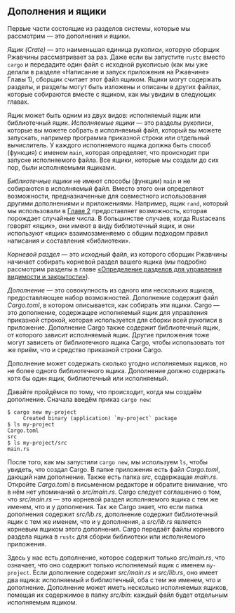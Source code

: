 ## Дополнения и ящики

Первые части состоящие из разделов системы, которые мы рассмотрим — это дополнения и ящики.

*Ящик (Crate)*  — это наименьшая единица рукописи, которую сборщик Ржавчины рассматривает за раз. Даже если вы запустите `rustc` вместо `cargo` и передадите один файл с исходной рукописью (как мы уже делали в разделе «Написание и запуск приложения на Ржавчине» Главы 1), сборщик считает этот файл ящиком. Ящики могут содержать разделы, и разделы могут быть изложены и описаны в других файлах, которые собираются вместе с ящиком, как мы увидим в следующих главах.

Ящик может быть одним из двух видов: исполняемый ящик или библиотечный ящик. *Исполняемые ящики* — это разделы рукописи, которые вы можете собрать в исполняемый файл, который вы можете запускать, например программа приказной строки или отдельный вычислитель. У каждого исполняемого ящика должна быть способ (функция) с именем `main`, которая определяет, что происходит при запуске исполняемого файла. Все ящики, которые мы создали до сих пор, были исполняемыми ящиками.

*Библиотечные ящики* не имеют способы (функции) `main` и не собираются в исполняемый файл. Вместо этого они определяют возможности, предназначенные для совместного использования другими дополнениями и приложениями. Например, ящик `rand`, который мы использовали в [Главе 2]<!-- ignore --> предоставляет возможность, которая порождает случайные числа. В большинстве случаев, когда Rustaceans говорят «ящик», они имеют в виду библиотечный ящик, и они используют «ящик» взаимозаменяемо с общим подходом правил написания и составления «библиотеки».

*Корневой раздел* — это исходный файл, из которого сборщик Ржавчины начинает собирать корневой раздел вашего ящика (мы подробно рассмотрим разделы в главе [«Определение разделов для управления видимости и закрытости»]<!-- ignore -->).

*Дополнение* — это совокупность из одного или нескольких ящиков, предоставляющее набор возможностей. Дополнение содержит файл *Cargo.toml*, в котором описывается, как собирать эти ящики. Cargo — это дополнение, содержащее исполняемый ящик для управления приказной строкой, которая используется для сборки всей рукописи в приложение. Дополнение Cargo также содержит библиотечный ящик, от которого зависит исполняемый ящик. Другие приложения тоже могут зависеть от библиотечного ящика Cargo, чтобы использовать тот же приём, что и средство приказной строки Cargo.

Дополнение может содержать сколько угодно исполняемых ящиков, но не более одного библиотечного ящика. Дополнение должно содержать хотя бы один ящик, библиотечный или исполняемый.

Давайте пройдёмся по тому, что происходит, когда мы создаём дополнение. Сначала введём приказ `cargo new`:

```console
$ cargo new my-project
     Created binary (application) `my-project` package
$ ls my-project
Cargo.toml
src
$ ls my-project/src
main.rs
```

После того, как мы запустили `cargo new`, мы используем `ls`, чтобы увидеть, что создал Cargo. В папке приложения есть файл *Cargo.toml*, дающий нам дополнение. Также есть папка *src*, содержащая *main.rs*. Откройте *Cargo.toml* в письменном редакторе и обратите внимание, что в нём нет упоминаний о *src/main.rs*. Cargo следует соглашению о том, что *src/main.rs* — это корневой раздел исполняемого ящика с тем же именем, что и у дополнения. Так же Cargo знает, что если папка дополнения содержит *src/lib.rs*, дополнение содержит библиотечный ящик с тем же именем, что и у дополнения, а *src/lib.rs* является корневым ящиком этого дополнения. Cargo передаёт файлы корневого раздела ящика в `rustc` для сборки библиотеки или исполняемого приложения.

Здесь у нас есть дополнение, которое содержит только *src/main.rs*, что означает, что оно содержит только исполняемый ящик с именем `my-project`. Если дополнение содержит *src/main.rs* и *src/lib.rs*, оно имеет два ящика: исполняемый и библиотечный, оба с тем же именем, что и дополнение. Дополнение может иметь несколько исполняемых ящиков, помещая их содержимое в папку *src/bin*: каждый файл будет отдельным исполняемым ящиком.


[«Определение разделов для управления видимости и закрытости»]: ch07-02-defining-modules-to-control-scope-and-privacy.html
[Главе 2]: ch02-00-guessing-game-tutorial.html#Создание-случайного-числа